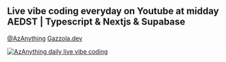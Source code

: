 ## Live vibe coding everyday on Youtube at midday AEDST | Typescript & Nextjs & Supabase
[@AzAnything](https://www.youtube.com/@AzAnything)
[Gazzola.dev](https://gazzola.dev)

[![AzAnything daily live vibe coding](https://github.com/user-attachments/assets/2aff023d-ac45-431a-be82-0b6af053c352)](https://www.youtube.com/@AzAnything)
